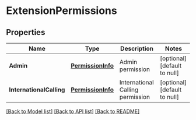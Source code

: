 # ExtensionPermissions

## Properties
Name | Type | Description | Notes
------------ | ------------- | ------------- | -------------
**Admin** | [**PermissionInfo**](PermissionInfo.md) | Admin permission | [optional] [default to null]
**InternationalCalling** | [**PermissionInfo**](PermissionInfo.md) | International Calling permission | [optional] [default to null]

[[Back to Model list]](../README.md#documentation-for-models) [[Back to API list]](../README.md#documentation-for-api-endpoints) [[Back to README]](../README.md)


